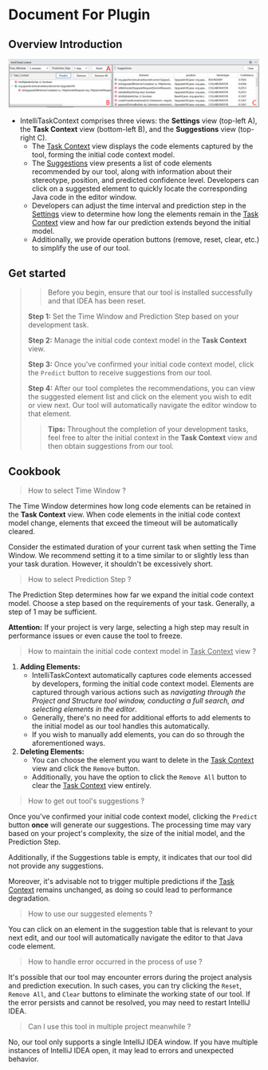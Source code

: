 # Document For Plugin

## Overview Introduction

![image-20231011174141823](document.assets/image-20231011174141823.png)

- IntelliTaskContext comprises three views: the **Settings** view (top-left A), the **Task Context** view (bottom-left B), and the **Suggestions** view (top-right C).
  - The <u>Task Context</u> view displays the code elements captured by the tool, forming the initial code context model.
  - The <u>Suggestions</u> view presents a list of code elements recommended by our tool, along with information about their stereotype, position, and predicted confidence level. Developers can click on a suggested element to quickly locate the corresponding Java code in the editor window.
  - Developers can adjust the time interval and prediction step in the <u>Settings</u> view to determine how long the elements remain in the <u>Task Context</u> view and how far our prediction extends beyond the initial model.
  - Additionally, we provide operation buttons (remove, reset, clear, etc.) to simplify the use of our tool.



## Get started

> > Before you begin, ensure that our tool is installed successfully and that IDEA has been reset.
>
> **Step 1:** Set the Time Window and Prediction Step based on your development task.
>
> **Step 2:** Manage the initial code context model in the **Task Context** view.
>
> **Step 3:** Once you've confirmed your initial code context model, click the `Predict` button to receive suggestions from our tool.
>
> **Step 4:** After our tool completes the recommendations, you can view the suggested element list and click on the element you wish to edit or view next. Our tool will automatically navigate the editor window to that element.
>
> > **Tips:** Throughout the completion of your development tasks, feel free to alter the initial context in the **Task Context** view and then obtain suggestions from our tool.



## Cookbook

> How to select Time Window ?

The Time Window determines how long code elements can be retained in the **Task Context** view. When code elements in the initial code context model change, elements that exceed the timeout will be automatically cleared.

Consider the estimated duration of your current task when setting the Time Window. We recommend setting it to a time similar to or slightly less than your task duration. However, it shouldn't be excessively short.



> How to select Prediction Step ?

The Prediction Step determines how far we expand the initial code context model. Choose a step based on the requirements of your task. Generally, a step of 1 may be sufficient.

**Attention:** If your project is very large, selecting a high step may result in performance issues or even cause the tool to freeze.



> How to maintain the initial code context model in <u>Task Context</u> view ?

1. **Adding Elements:**
   - IntelliTaskContext automatically captures code elements accessed by developers, forming the initial code context model. Elements are captured through various actions such as *navigating through the Project and Structure tool window, conducting a full search, and selecting elements in the editor*.
   - Generally, there's no need for additional efforts to add elements to the initial model as our tool handles this automatically.
   - If you wish to manually add elements, you can do so through the aforementioned ways.
2. **Deleting Elements:**
   - You can choose the element you want to delete in the <u>Task Context</u> view and click the `Remove` button.
   - Additionally, you have the option to click the `Remove All` button to clear the <u>Task Context</u> view entirely.



> How to get out tool's suggestions ?

Once you've confirmed your initial code context model, clicking the `Predict` button **once** will generate our suggestions. The processing time may vary based on your project's complexity, the size of the initial model, and the Prediction Step.

Additionally, if the Suggestions table is empty, it indicates that our tool did not provide any suggestions.

Moreover, it's advisable not to trigger multiple predictions if the <u>Task Context</u> remains unchanged, as doing so could lead to performance degradation.



> How to use our suggested elements ?

You can click on an element in the suggestion table that is relevant to your next edit, and our tool will automatically navigate the editor to that Java code element.



> How to handle error occurred in the process of use ?

It's possible that our tool may encounter errors during the project analysis and prediction execution. In such cases, you can try clicking the `Reset`, `Remove All`, and `Clear` buttons to eliminate the working state of our tool. If the error persists and cannot be resolved, you may need to restart IntelliJ IDEA.



> Can I use this tool in multiple project meanwhile ?

No, our tool only supports a single IntelliJ IDEA window. If you have multiple instances of IntelliJ IDEA open, it may lead to errors and unexpected behavior.





